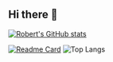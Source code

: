## Hi there 👋
[![Robert's GitHub stats](https://github-readme-stats.vercel.app/api?username=robert-deforrest-reynolds)](https://github.com/anuraghazra/github-readme-stats)

[![Readme Card](https://github-readme-stats.vercel.app/api/pin/?username=robert-deforrest-reynolds&repo=github-readme-stats)](https://github.com/anuraghazra/github-readme-stats)
![Top Langs](https://github-readme-stats.vercel.app/api/top-langs/?username=robert-deforrest-reynolds&langs_count=20)
<!--
**Robert-DeForrest-Reynolds/Robert-DeForrest-Reynolds** is a ✨ _special_ ✨ repository because its `README.md` (this file) appears on your GitHub profile.

Here are some ideas to get you started:

- 🔭 I’m currently working on ...
- 🌱 I’m currently learning ...
- 👯 I’m looking to collaborate on ...
- 🤔 I’m looking for help with ...
- 💬 Ask me about ...
- 📫 How to reach me: ...
- 😄 Pronouns: ...
- ⚡ Fun fact: ...
-->
